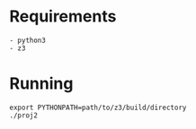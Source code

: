 # Requirements
    - python3
    - z3

# Running
```
export PYTHONPATH=path/to/z3/build/directory
./proj2
```
